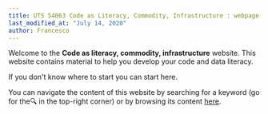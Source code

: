 ```yaml
---
title: UTS 54063 Code as Literacy, Commodity, Infrastructure : webpage
last_modified_at: "July 14, 2020"
author: Francesco
---
```


Welcome to the **Code as literacy, commodity, infrastructure** website. This website contains material to help you develop your code and data literacy.

If you don't know where to start you can start here.

You can navigate the content of this website by searching for a keyword (go for the🔍 in the top-right corner) or by browsing its content [here](/collection-archive/).

